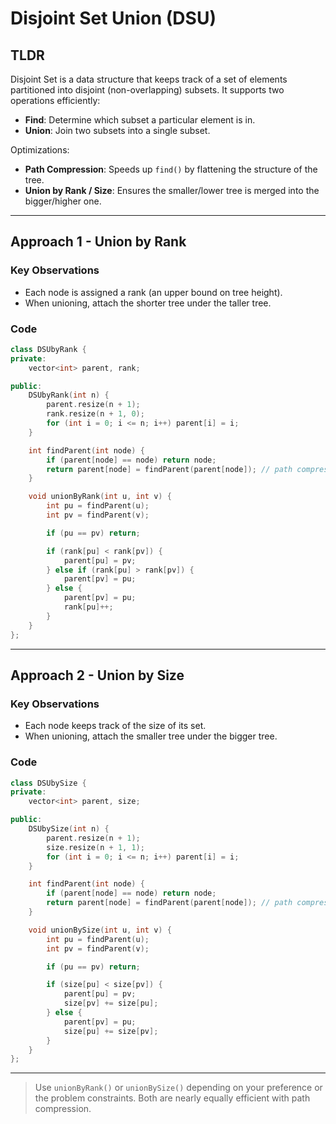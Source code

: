 # Disjoint Set Union (DSU)

## TLDR

Disjoint Set is a data structure that keeps track of a set of elements partitioned into disjoint (non-overlapping) subsets. It supports two operations efficiently:

- **Find**: Determine which subset a particular element is in.
- **Union**: Join two subsets into a single subset.

Optimizations:
- **Path Compression**: Speeds up `find()` by flattening the structure of the tree.
- **Union by Rank / Size**: Ensures the smaller/lower tree is merged into the bigger/higher one.

---

## Approach 1 - Union by Rank

### Key Observations
- Each node is assigned a rank (an upper bound on tree height).
- When unioning, attach the shorter tree under the taller tree.

### Code
```cpp
class DSUbyRank {
private:
    vector<int> parent, rank;

public:
    DSUbyRank(int n) {
        parent.resize(n + 1);
        rank.resize(n + 1, 0);
        for (int i = 0; i <= n; i++) parent[i] = i;
    }

    int findParent(int node) {
        if (parent[node] == node) return node;
        return parent[node] = findParent(parent[node]); // path compression
    }

    void unionByRank(int u, int v) {
        int pu = findParent(u);
        int pv = findParent(v);

        if (pu == pv) return;

        if (rank[pu] < rank[pv]) {
            parent[pu] = pv;
        } else if (rank[pu] > rank[pv]) {
            parent[pv] = pu;
        } else {
            parent[pv] = pu;
            rank[pu]++;
        }
    }
};
```

---

## Approach 2 - Union by Size

### Key Observations
- Each node keeps track of the size of its set.
- When unioning, attach the smaller tree under the bigger tree.

### Code
```cpp
class DSUbySize {
private:
    vector<int> parent, size;

public:
    DSUbySize(int n) {
        parent.resize(n + 1);
        size.resize(n + 1, 1);
        for (int i = 0; i <= n; i++) parent[i] = i;
    }

    int findParent(int node) {
        if (parent[node] == node) return node;
        return parent[node] = findParent(parent[node]); // path compression
    }

    void unionBySize(int u, int v) {
        int pu = findParent(u);
        int pv = findParent(v);

        if (pu == pv) return;

        if (size[pu] < size[pv]) {
            parent[pu] = pv;
            size[pv] += size[pu];
        } else {
            parent[pv] = pu;
            size[pu] += size[pv];
        }
    }
};
```

---

> Use `unionByRank()` or `unionBySize()` depending on your preference or the problem constraints. Both are nearly equally efficient with path compression.
